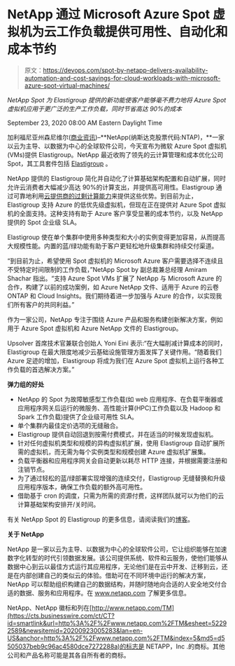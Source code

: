 # NetApp 通过 Microsoft Azure Spot 虚拟机为云工作负载提供可用性、自动化和成本节约

> 原文：<https://devops.com/spot-by-netapp-delivers-availability-automation-and-cost-savings-for-cloud-workloads-with-microsoft-azure-spot-virtual-machines/>

*NetApp Spot 为 Elastigroup 提供的新功能使客户能够毫不费力地将 Azure Spot 虚拟机应用于更广泛的生产工作负载，同时节省高达 90%的成本*

<time datetime="2020-09-23T12:00:00Z">September 23, 2020 08:00 AM Eastern Daylight Time</time>

加利福尼亚州森尼维尔([商业资讯](https://www.businesswire.com/))–**NetApp(纳斯达克股票代码:NTAP)，**一家以云为主导、以数据为中心的全球软件公司，今天宣布为微软 Azure Spot 虚拟机(VMs)提供 Elastigroup。NetApp 最近收购了领先的云计算管理和成本优化公司 Spot，其工具套件包括 [Elastigroup](https://cts.businesswire.com/ct/CT?id=smartlink&url=https%3A%2F%2Fspot.io%2Fproducts%2Felastigroup%2F&esheet=52292589&newsitemid=20200923005283&lan=en-US&anchor=Elastigroup&index=1&md5=2ed0503bef1aeace8dffad133e8bd517) 。

NetApp 提供的 Elastigroup 简化并自动化了计算基础架构配置和自动扩展，同时允许云消费者大幅减少高达 90%的计算支出，并提供高可用性。Elastigroup 通过可靠地利用[云提供商的过剩计算能力](https://cts.businesswire.com/ct/CT?id=smartlink&url=https%3A%2F%2Fspot.io%2Fwhat-are-azure-spot-virtual-machines%2F&esheet=52292589&newsitemid=20200923005283&lan=en-US&anchor=cloud+providers%26%238217%3B+excess+compute+capacity&index=2&md5=4cef731e1b0922ebd193ce4fd78635fc)来提供这些优势。到目前为止，Elastigroup 支持 Azure 的低优先级虚拟机，但现在正在提供对 Azure Spot 虚拟机的全面支持。这种支持有助于 Azure 客户享受显著的成本节约，以及 NetApp 提供的 Spot 企业级 SLA。

Elastigroup 使在单个集群中使用多种类型和大小的实例变得更加容易，从而提高大规模性能。内置的蓝/绿功能有助于客户更轻松地升级集群和持续交付渠道。

“到目前为止，希望使用 Spot 虚拟机的 Microsoft Azure 客户需要选择不连续且不受特定时间限制的工作负载，”NetApp Spot by 副总裁兼总经理 Amiram Shachar 指出。“支持 Azure Spot VMs 扩展了 NetApp 与 Microsoft Azure 的合作，构建了以前的成功案例，如 Azure NetApp 文件、适用于 Azure 的云卷 ONTAP 和 Cloud Insights。我们期待着进一步加强与 Azure 的合作，以实现我们所有客户的共同利益。”

作为一家公司，NetApp 专注于围绕 Azure 产品和服务构建创新解决方案，例如用于 Azure Spot 虚拟机和 Azure NetApp 文件的 Elastigroup。

Upsolver 首席技术官兼联合创始人 Yoni Eini 表示:“在大幅削减计算成本的同时，Elastigroup 在最大限度地减少云基础设施管理方面发挥了关键作用。“随着我们 Azure 足迹的增加，Elastigroup 将成为我们在 Azure Spot 虚拟机上运行各种工作负载的首选解决方案。”

**弹力组的好处**

*   NetApp 的 Spot 为故障敏感型工作负载(如 web 应用程序、在负载平衡器或应用程序网关后运行的微服务、高性能计算(HPC)工作负载以及 Hadoop 和 Spark 工作负载)提供了企业级可用性 SLA。
*   单个集群内最佳定价选项的无缝融合。
*   Elastigroup 提供自动回退到按需付费模式，并在适当的时候发现虚拟机。
*   针对任何虚拟机类型和规模的异构虚拟机扩展，使用 Elastigroup 自动扩展所需的虚拟机，而无需为每个实例类型和规模创建 Azure 虚拟机扩展集。
*   负载平衡器和应用程序网关会自动更新以耗尽 HTTP 连接，并根据需要注册和注销节点。
*   为了通过轻松的蓝/绿部署实现增强的连续交付，Elastigroup 无缝替换和升级应用程序版本，确保工作负载的额外高可用性。
*   借助基于 cron 的调度，只需为所需的资源付费，这样团队就可以为他们的云计算基础架构安排开/关时间。

有关 NetApp Spot 的 Elastigroup 的更多信息，请阅读我们的[博客](https://cts.businesswire.com/ct/CT?id=smartlink&url=https%3A%2F%2Fspot.io%2Fblog%2Fazure-spot-vms%2F&esheet=52292589&newsitemid=20200923005283&lan=en-US&anchor=blog&index=3&md5=c6c7a74b967c29c0e9d0803da23ef158)。

**关于 NetApp**

NetApp 是一家以云为主导、以数据为中心的全球软件公司，它让组织能够在加速数字化转型的时代引领数据发展。该公司提供系统、软件和云服务，使他们能够从数据中心到云以最佳方式运行其应用程序，无论他们是在云中开发、迁移到云，还是在内部创建自己的类似云的体验。借助可在不同环境中运行的解决方案，NetApp 可以帮助组织构建自己的数据结构，并随时随地向合适的人安全地交付合适的数据、服务和应用程序。在 www.netapp.com 了解更多信息。

NetApp、NetApp 徽标和列在[http://www.netapp.com/TM](https://cts.businesswire.com/ct/CT?id=smartlink&url=http%3A%2F%2Fwww.netapp.com%2FTM&esheet=52292589&newsitemid=20200923005283&lan=en-US&anchor=http%3A%2F%2Fwww.netapp.com%2FTM&index=5&md5=d5505037beb9c96ac4580dce7272288a)的标志是 NETAPP，Inc .的商标。其他公司和产品名称可能是其各自所有者的商标。